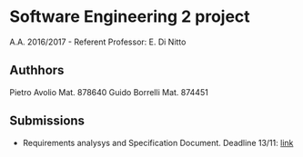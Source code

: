 # Software Engineering 2 project
A.A. 2016/2017 - Referent Professor: E. Di Nitto

## Authhors

Pietro Avolio 	Mat. 878640
Guido Borrelli 	Mat. 874451

## Submissions

+ Requirements analysys and Specification Document. Deadline 13/11: [link](./releases/RASD)
